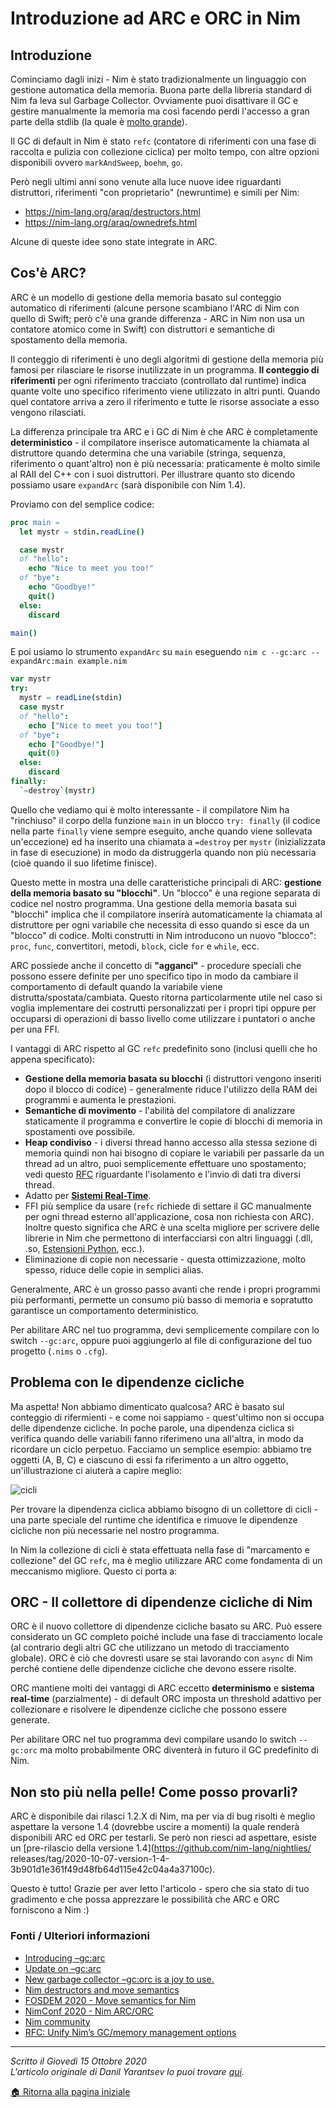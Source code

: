 # Introduzione ad ARC e ORC in Nim

## Introduzione

Cominciamo dagli inizi - Nim è stato tradizionalmente un linguaggio con gestione
automatica della memoria.
Buona parte della libreria standard di Nim fa leva sul Garbage Collector. 
Ovviamente puoi disattivare il GC e gestire manualmente la memoria ma così
facendo perdi l'accesso a gran parte della stdlib
(la quale è [molto grande](https://nim-lang.org/docs/lib.html])).

Il GC di default in Nim è stato `refc` (contatore di riferimenti con una fase
di raccolta e pulizia con collezione ciclica) per molto tempo,
con altre opzioni disponibili ovvero `markAndSweep`, `boehm`, `go`.

Però negli ultimi anni sono venute alla luce nuove idee riguardanti
distruttori, riferimenti "con proprietario" (newruntime) e simili per Nim:

* https://nim-lang.org/araq/destructors.html
* https://nim-lang.org/araq/ownedrefs.html

Alcune di queste idee sono state integrate in ARC.

## Cos'è ARC?

ARC è un modello di gestione della memoria basato sul conteggio automatico
di riferimenti (alcune persone scambiano l'ARC di Nim con quello di Swift;
però c'è una grande differenza -
ARC in Nim non usa un contatore atomico come in Swift) con distruttori e
semantiche di spostamento della memoria.

Il conteggio di riferimenti è uno degli algoritmi di gestione della memoria
più famosi per rilasciare le risorse inutilizzate in un programma.
**Il conteggio di riferimenti** per ogni riferimento tracciato
(controllato dal runtime) indica quante volte uno specifico riferimento viene
utilizzato in altri punti.
Quando quel contatore arriva a zero il riferimento e tutte le risorse associate
a esso vengono rilasciati.

La differenza principale tra ARC e i GC di Nim è che ARC è completamente
**deterministico** - il compilatore inserisce automaticamente la chiamata al
distruttore quando determina che una variabile (stringa, sequenza, riferimento
o quant'altro) non è più necessaria: praticamente è molto simile al RAII del
C++ con i suoi distruttori.
Per illustrare quanto sto dicendo possiamo usare `expandArc`
(sarà disponibile con Nim 1.4).

Proviamo con del semplice codice:
```Nim
proc main = 
  let mystr = stdin.readLine()

  case mystr
  of "hello":
    echo "Nice to meet you too!"
  of "bye":
    echo "Goodbye!"
    quit()
  else:
    discard

main()
```

E poi usiamo lo strumento `expandArc` su `main` eseguendo
`nim c --gc:arc --expandArc:main example.nim`
```Nim
var mystr
try:
  mystr = readLine(stdin)
  case mystr
  of "hello":
    echo ["Nice to meet you too!"]
  of "bye":
    echo ["Goodbye!"]
    quit(0)
  else:
    discard
finally:
  `=destroy`(mystr)
```
Quello che vediamo qui è molto interessante - il compilatore Nim ha "rinchiuso"
il corpo della funzione `main` in un blocco `try: finally`
(il codice nella parte `finally` viene sempre eseguito, anche quando viene
sollevata un'eccezione) ed ha inserito una chiamata a `=destroy` per `mystr`
(inizializzata in fase di esecuzione)
in modo da distruggerla quando non più necessaria
(cioè quando il suo lifetime finisce).

Questo mette in mostra una delle caratteristiche principali di ARC:
**gestione della memoria basato su "blocchi"**. Un "blocco" è una regione
separata di codice nel nostro programma.
Una gestione della memoria basata sui "blocchi" implica che il compilatore
inserirà automaticamente la chiamata al distruttore per ogni variabile che
necessita di esso quando si esce da un "blocco" di codice.
Molti construtti in Nim introducono un nuovo "blocco": `proc`, `func`,
convertitori, metodi, `block`, cicle `for` e `while`, ecc.

ARC possiede anche il concetto di **"agganci"** - procedure speciali che
possono essere definite per uno specifico tipo in modo da cambiare il
comportamento di default
quando la variabile viene distrutta/spostata/cambiata. Questo ritorna
particolarmente utile nel caso si voglia implementare dei costrutti
personalizzati per i propri tipi oppure per
occuparsi di operazioni di basso livello come utilizzare i puntatori o
anche per una FFI.

I vantaggi di ARC rispetto al GC `refc` predefinito sono
(inclusi quelli che ho appena specificato):
* **Gestione della memoria basata su blocchi** (i distruttori vengono
inseriti dopo il blocco di codice) - generalmente riduce l'utilizzo della RAM
dei programmi e aumenta le prestazioni.
* **Semantiche di movimento** - l'abilità del compilatore di analizzare
staticamente il programma
e convertire le copie di blocchi di memoria in spostamenti ove possibile.
* **Heap condiviso** - i diversi thread hanno accesso alla stessa sezione 
di memoria quindi non hai bisogno di copiare le variabili per passarle da un
thread ad un altro, puoi semplicemente effettuare uno spostamento;
vedi questo [RFC](https://github.com/nim-lang/RFCs/issues/244) riguardante
l'isolamento e l'invio di dati tra diversi thread.
* Adatto per [**Sistemi Real-Time**](https://it.wikipedia.org/wiki/Sistema_real-time).
* FFI più semplice da usare (`refc` richiede di settare il GC manualmente per
ogni thread esterno all'applicazione, cosa non richiesta con ARC).
Inoltre questo significa che ARC è una scelta migliore per scrivere delle
librerie in Nim che permettono di interfacciarsi con altri linguaggi
(.dll, .so, [Estensioni Python](https://github.com/yglukhov/nimpy), ecc.).
* Eliminazione di copie non necessarie - questa ottimizzazione, molto spesso, 
riduce delle copie in semplici alias.

Generalmente, ARC è un grosso passo avanti che rende i propri programmi più
performanti, permette un consumo più basso di memoria e sopratutto garantisce
un comportamento deterministico.

Per abilitare ARC nel tuo programma, devi semplicemente compilare con lo switch
`--gc:arc`,
oppure puoi aggiungerlo al file di configurazione del tuo progetto
(`.nims` o `.cfg`).

## Problema con le dipendenze cicliche

Ma aspetta! Non abbiamo dimenticato qualcosa? ARC è basato sul conteggio
di rifermienti - e come noi sappiamo - quest'ultimo non si occupa delle
dipendenze cicliche.
In poche parole, una dipendenza ciclica si verifica quando delle variabili
fanno riferimeno una all'altra, in modo da ricordare un ciclo perpetuo.
Facciamo un semplice esempio: abbiamo tre oggetti (A, B, C) e ciascuno di essi
fa riferimento a un altro oggetto, un'illustrazione ci aiuterà a capire meglio:

![cicli](https://nim-lang.org/assets/news/images/yardanico-arc/cycle.svg)

Per trovare la dipendenza ciclica abbiamo bisogno di un collettore di cicli - 
una parte speciale del runtime che identifica e rimuove le dipendenze cicliche
non più necessarie nel nostro programma.

In Nim la collezione di cicli è stata effettuata nella fase di "marcamento e
collezione" del GC `refc`, ma è meglio utilizzare ARC come fondamenta di un
meccanismo migliore. Questo ci porta a:

## ORC - Il collettore di dipendenze cicliche di Nim

ORC è il nuovo collettore di dipendenze cicliche basato su ARC. Può essere
considerato un GC completo poiché include una fase di tracciamento locale
(al contrario degli altri GC che utilizzano un metodo di tracciamento globale).
ORC è ciò che dovresti usare se stai lavorando con `async` di Nim perché
contiene delle dipendenze cicliche che devono essere risolte.

ORC mantiene molti dei vantaggi di ARC eccetto **determinismo** e
**sistema real-time** (parzialmente) -
di default ORC imposta un threshold adattivo per collezionare e risolvere
le dipendenze cicliche che possono essere generate.

Per abilitare ORC nel tuo programma devi compilare usando lo switch `--gc:orc`
ma molto probabilmente ORC diventerà in futuro il GC predefinito di Nim.

## Non sto più nella pelle! Come posso provarli?

ARC è disponibile dai rilasci 1.2.X di Nim, ma per via di bug risolti è meglio
aspettare la versone 1.4 (dovrebbe uscire a momenti) la quale renderà
disponibili ARC ed ORC per testarli. Se però non riesci ad aspettare, esiste
un [pre-rilascio della versione 1.4](https://github.com/nim-lang/nightlies/
releases/tag/2020-10-07-version-1-4-3b901d1e361f49d48fb64d115e42c04a4a37100c).

Questo è tutto! Grazie per aver letto l'articolo - spero che sia stato di tuo
gradimento e che possa apprezzare le possibilità che ARC e ORC forniscono
a Nim :)

### Fonti / Ulteriori informazioni

* [Introducing –gc:arc](https://forum.nim-lang.org/t/5734)
* [Update on –gc:arc](https://forum.nim-lang.org/t/6549)
* [New garbage collector –gc:orc is a joy to use.](https://forum.nim-lang.org/t/6483)
* [Nim destructors and move semantics](https://nim-lang.org/docs/destructors.html)
* [FOSDEM 2020 - Move semantics for Nim](https://www.youtube.com/watch?v=yA32Wxl59wo)
* [NimConf 2020 - Nim ARC/ORC](https://www.youtube.com/watch?v=aUJcYTnPWCg)
* [Nim community](https://nim-lang.org/community.html)
* [RFC: Unify Nim’s GC/memory management options](https://github.com/nim-lang/RFCs/issues/177)

---
*Scritto il Giovedì 15 Ottobre 2020*  
*L'articolo originale di Danil Yarantsev lo puoi trovare [qui](https://nim-lang.org/blog/2020/10/15/introduction-to-arc-orc-in-nim.html).*

[🏠 Ritorna alla pagina iniziale](https://rc-05.github.io/index-it)
